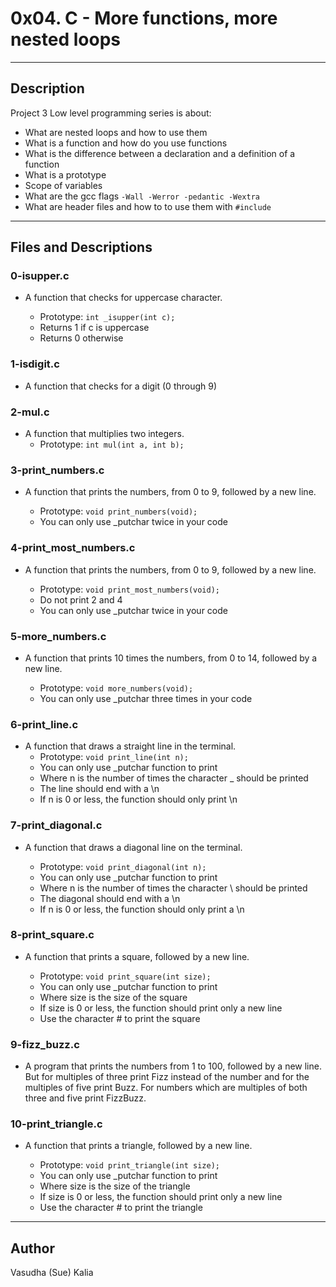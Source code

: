 # 0x04. C - More functions, more nested loops
---
## Description

Project 3 Low level programming series is about:
* What are nested loops and how to use them
* What is a function and how do you use functions
* What is the difference between a declaration and a definition of a function
* What is a prototype
* Scope of variables
* What are the gcc flags ```-Wall -Werror -pedantic -Wextra```
* What are header files and how to to use them with ```#include```
---
## Files and Descriptions

### 0-isupper.c
* A function that checks for uppercase character.

    * Prototype: ```int _isupper(int c);```
    * Returns 1 if c is uppercase
    * Returns 0 otherwise

### 1-isdigit.c
* A function that checks for a digit (0 through 9)

### 2-mul.c
* A function that multiplies two integers.
    * Prototype: ```int mul(int a, int b);```

### 3-print_numbers.c
* A function that prints the numbers, from 0 to 9, followed by a new line.

    * Prototype: ```void print_numbers(void);```
    * You can only use _putchar twice in your code

### 4-print_most_numbers.c
* A function that prints the numbers, from 0 to 9, followed by a new line.

    * Prototype: ```void print_most_numbers(void);```
    * Do not print 2 and 4
    * You can only use _putchar twice in your code

### 5-more_numbers.c
* A function that prints 10 times the numbers, from 0 to 14, followed by a new line.

    * Prototype: ```void more_numbers(void);```
    * You can only use _putchar three times in your code

### 6-print_line.c
* A function that draws a straight line in the terminal.
    * Prototype: ```void print_line(int n);```
    * You can only use _putchar function to print
    * Where n is the number of times the character _ should be printed
    * The line should end with a \n
    * If n is 0 or less, the function should only print \n

### 7-print_diagonal.c
* A function that draws a diagonal line on the terminal.

    * Prototype: ```void print_diagonal(int n);```
    * You can only use _putchar function to print
    * Where n is the number of times the character \ should be printed
    * The diagonal should end with a \n
    * If n is 0 or less, the function should only print a \n

### 8-print_square.c
* A function that prints a square, followed by a new line.

    * Prototype: ```void print_square(int size);```
    * You can only use _putchar function to print
    * Where size is the size of the square
    * If size is 0 or less, the function should print only a new line
    * Use the character # to print the square

### 9-fizz_buzz.c
* A program that prints the numbers from 1 to 100, followed by a new line. But for multiples of three print Fizz instead of the number and for the multiples of five print Buzz. For numbers which are multiples of both three and five print FizzBuzz.

### 10-print_triangle.c
* A function that prints a triangle, followed by a new line.

    * Prototype: ```void print_triangle(int size);```
    * You can only use _putchar function to print
    * Where size is the size of the triangle
    * If size is 0 or less, the function should print only a new line
    * Use the character # to print the triangle
---
## Author
Vasudha (Sue) Kalia 
